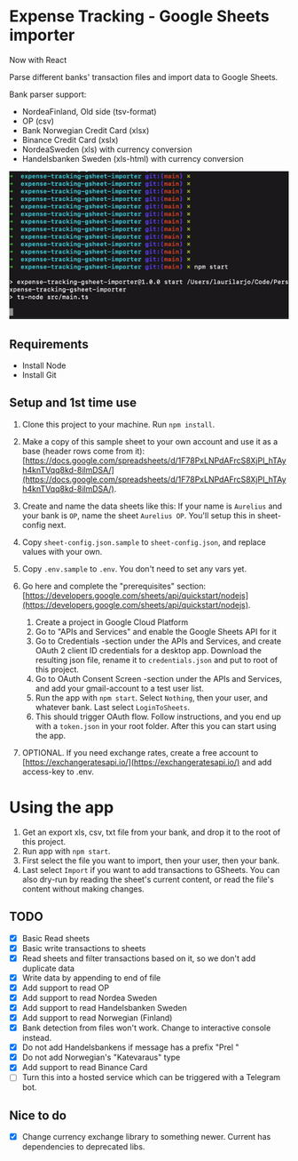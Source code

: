 # Expense Tracking - Google Sheets importer

Now with React

Parse different banks' transaction files and import data to Google Sheets.

Bank parser support:

* NordeaFinland, Old side (tsv-format)
* OP (csv)
* Bank Norwegian Credit Card (xlsx)
* Binance Credit Card (xslx)
* NordeaSweden (xls) with currency conversion
* Handelsbanken Sweden (xls-html) with currency conversion

![Demo](docs/expense-tracker-demo.gif)

## Requirements

* Install Node
* Install Git
## Setup and 1st time use
1. Clone this project to your machine. Run `npm install`.
1. Make a copy of this sample sheet to your own account and use it as a base (header rows come from it): [https://docs.google.com/spreadsheets/d/1F78PxLNPdAFrcS8XjPI_hTAyh4knTVqq8kd-8ilmDSA/](https://docs.google.com/spreadsheets/d/1F78PxLNPdAFrcS8XjPI_hTAyh4knTVqq8kd-8ilmDSA/).
1. Create and name the data sheets like this: If your name is `Aurelius` and your bank is `OP`, name the sheet `Aurelius OP`. You'll setup this in sheet-config next.
1. Copy `sheet-config.json.sample` to `sheet-config.json`, and replace values with your own.
1. Copy `.env.sample` to `.env`. You don't need to set any vars yet.

1. Go here and complete the "prerequisites" section: [https://developers.google.com/sheets/api/quickstart/nodejs](https://developers.google.com/sheets/api/quickstart/nodejs).
    1. Create a project in Google Cloud Platform
    1. Go to "APIs and Services" and enable the Google Sheets API for it
    1. Go to Credentials -section under the APIs and Services, and create OAuth 2 client ID credentials for a desktop app. Download the resulting json file, rename it to `credentials.json` and put to root of this project.
    1. Go to OAuth Consent Screen -section under the APIs and Services, and add your gmail-account to a test user list.
    1. Run the app with `npm start`. Select `Nothing`, then your user, and whatever bank. Last select `LoginToSheets`.
    1. This should trigger OAuth flow. Follow instructions, and you end up with a `token.json` in your root folder. After this you can start using the app.

2. OPTIONAL. If you need exchange rates, create a free account to [https://exchangeratesapi.io/](https://exchangeratesapi.io/) and add access-key to .env.
 
# Using the app

1. Get an export xls, csv, txt file from your bank, and drop it to the root of this project.
1. Run app with `npm start`.
1. First select the file you want to import, then your user, then your bank.
1. Last select `Import` if you want to add transactions to GSheets. You can also dry-run by reading the sheet's current content, or read the file's content without making changes.


## TODO
- [x] Basic Read sheets
- [x] Basic write transactions to sheets
- [x] Read sheets and filter transactions based on it, so we don't add duplicate data
- [x] Write data by appending to end of file
- [x] Add support to read OP
- [x] Add support to read Nordea Sweden
- [x] Add support to read Handelsbanken Sweden
- [x] Add support to read Norwegian (Finland)
- [x] Bank detection from files won't work. Change to interactive console instead.
- [x] Do not add Handelsbankens if message has a prefix "Prel "
- [x] Do not add Norwegian's "Katevaraus" type
- [x] Add support to read Binance Card
- [ ] Turn this into a hosted service which can be triggered with a Telegram bot.

## Nice to do
- [x] Change currency exchange library to something newer. Current has dependencies to deprecated libs.
